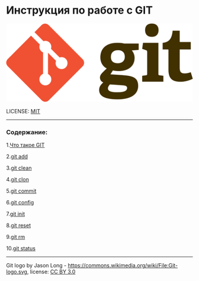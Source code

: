 # Инструкция по работе с GIT

![gitlogo](./assets/512px-Git-logo.svg.png)

LICENSE: [MIT](./license.md)

---
### Содержание:

1.[Что такое GIT](./aboutgit.md)

2.[git add](./add.md)

3.[git clean](./clean.md)

4.[git clon](./clon.md)

5.[git commit](./commit.md)

6.[git config](./config.md)

7.[git init](./init.md)

8.[git reset](./reset.md)

9.[git rm](./rm.md)

10.[git status](./status.md)


---
Git logo by Jason Long - https://commons.wikimedia.org/wiki/File:Git-logo.svg, license: [CC BY 3.0](https://creativecommons.org/licenses/by/3.0)